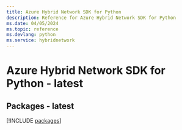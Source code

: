 ```yaml
---
title: Azure Hybrid Network SDK for Python
description: Reference for Azure Hybrid Network SDK for Python
ms.date: 04/05/2024
ms.topic: reference
ms.devlang: python
ms.service: hybridnetwork
---
```

# Azure Hybrid Network SDK for Python - latest
## Packages - latest
[!INCLUDE [packages](hybrid-network-index.md)]